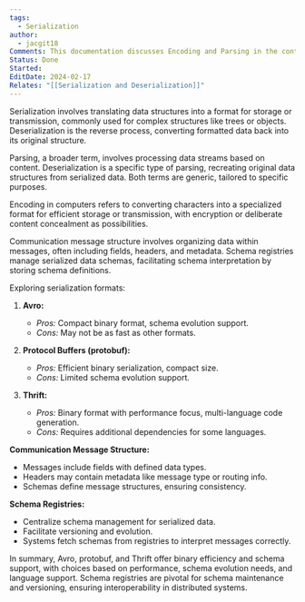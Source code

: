 ```yaml
---
tags:
  - Serialization
author:
  - jacgit18
Comments: This documentation discusses Encoding and Parsing in the context of Deserialization and Serialization.
Status: Done
Started: 
EditDate: 2024-02-17
Relates: "[[Serialization and Deserialization]]"
---
```

Serialization involves translating data structures into a format for storage or transmission, commonly used for complex structures like trees or objects. Deserialization is the reverse process, converting formatted data back into its original structure.

Parsing, a broader term, involves processing data streams based on content. Deserialization is a specific type of parsing, recreating original data structures from serialized data. Both terms are generic, tailored to specific purposes.

Encoding in computers refers to converting characters into a specialized format for efficient storage or transmission, with encryption or deliberate content concealment as possibilities.

Communication message structure involves organizing data within messages, often including fields, headers, and metadata. Schema registries manage serialized data schemas, facilitating schema interpretation by storing schema definitions.

Exploring serialization formats:
1. **Avro:**
   - *Pros:* Compact binary format, schema evolution support.
   - *Cons:* May not be as fast as other formats.

2. **Protocol Buffers (protobuf):**
   - *Pros:* Efficient binary serialization, compact size.
   - *Cons:* Limited schema evolution support.

3. **Thrift:**
   - *Pros:* Binary format with performance focus, multi-language code generation.
   - *Cons:* Requires additional dependencies for some languages.

**Communication Message Structure:**
- Messages include fields with defined data types.
- Headers may contain metadata like message type or routing info.
- Schemas define message structures, ensuring consistency.

**Schema Registries:**
- Centralize schema management for serialized data.
- Facilitate versioning and evolution.
- Systems fetch schemas from registries to interpret messages correctly.

In summary, Avro, protobuf, and Thrift offer binary efficiency and schema support, with choices based on performance, schema evolution needs, and language support. Schema registries are pivotal for schema maintenance and versioning, ensuring interoperability in distributed systems.